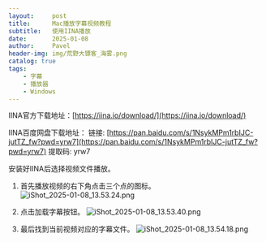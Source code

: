 ```yaml
---
layout:     post
title:      Mac播放字幕视频教程
subtitle:   使用IINA播放
date:       2025-01-08
author:     Pavel
header-img: img/荒野大镖客_海雾.png
catalog: true
tags:
    - 字幕
    - 播放器
    - Windows
---
```


IINA官方下载地址：[https://iina.io/download/](https://iina.io/download/)

IINA百度网盘下载地址：
链接: [https://pan.baidu.com/s/1NsykMPm1rbIJC-jutTZ_fw?pwd=yrw7](https://pan.baidu.com/s/1NsykMPm1rbIJC-jutTZ_fw?pwd=yrw7)
提取码: yrw7

安装好IINA后选择视频文件播放。
1. 首先播放视频的右下角点击三个点的图标。
![iShot_2025-01-08_13.53.24.png](https://pavelblog-images-1333471781.cos.ap-shanghai.myqcloud.com/undefined20250108135610934.png?imageSlim)

2. 点击加载字幕按钮。
![iShot_2025-01-08_13.53.40.png](https://pavelblog-images-1333471781.cos.ap-shanghai.myqcloud.com/undefined20250108135709688.png?imageSlim)

3. 最后找到当前视频对应的字幕文件。
![iShot_2025-01-08_13.54.18.png](https://pavelblog-images-1333471781.cos.ap-shanghai.myqcloud.com/undefined20250108135847889.png?imageSlim)





